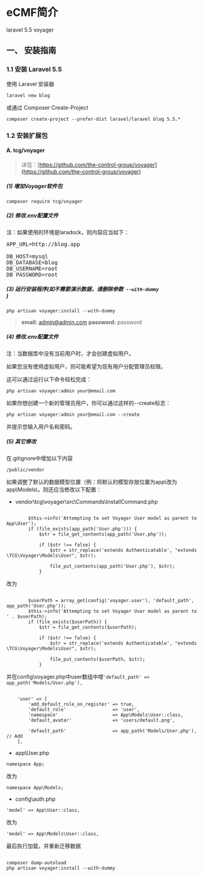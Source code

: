 # eCMF简介
laravel 5.5 voyager

## 一、 安装指南

### 1.1 安装 Laravel 5.5

使用 Laravel 安装器

<pre><code>laravel new blog</code></pre>

或通过 Composer Create-Project

<pre><code>composer create-project --prefer-dist laravel/laravel blog 5.5.*</code></pre>

### 1.2 安装扩展包

#### A. tcg/voyager

> 详见：[https://github.com/the-control-group/voyager](https://github.com/the-control-group/voyager) 

##### (1) 增加Voyager软件包

<pre><code>composer require tcg/voyager</code></pre>

##### (2) 修改.env配置文件

注：如果使用的环境是laradock，则内容应当如下： 

<pre>
APP_URL=http://blog.app

DB_HOST=mysql
DB_DATABASE=blog
DB_USERNAME=root
DB_PASSWORD=root
</pre>

##### (3) 运行安装程序(如不需要演示数据，请删除参数<code> --with-dummy </code>)

<pre><code>php artisan voyager:install --with-dummy</code></pre>

> **email:** admin@admin.com  **password:** password

##### (4) 修改.env配置文件

注：当数据库中没有当前用户时，才会创建虚拟用户。

如果您没有使用虚拟用户，则可能希望为现有用户分配管理员权限。

这可以通过运行以下命令轻松完成：

<pre><code>php artisan voyager:admin your@email.com</code></pre>

如果你想创建一个新的管理员用户，你可以通过这样的--create标志：

<pre><code>php artisan voyager:admin your@email.com --create</code></pre>

并提示您输入用户名和密码。

##### (5) 其它修改

在.gitignore中增加以下内容

<pre><code>/public/vendor</code></pre>

如果调整了默认的数据模型位置（例：将默认的模型存放位置为app\改为app\Models\，则还应当修改以下配置：


* vendor\tcg\voyager\src\Commands\InstallCommand.php

<pre><code>
        $this->info('Attempting to set Voyager User model as parent to App\User');
        if (file_exists(app_path('User.php'))) {
            $str = file_get_contents(app_path('User.php'));

            if ($str !== false) {
                $str = str_replace('extends Authenticatable', "extends \TCG\Voyager\Models\User", $str);

                file_put_contents(app_path('User.php'), $str);
            }
</code></pre>

改为

<pre><code>
        $userPath = array_get(config('voyager.user'), 'default_path', app_path('User.php'));
        $this->info('Attempting to set Voyager User model as parent to ' . $userPath);
        if (file_exists($userPath)) {
            $str = file_get_contents($userPath);

            if ($str !== false) {
                $str = str_replace('extends Authenticatable', "extends \TCG\Voyager\Models\User", $str);

                file_put_contents($userPath, $str);
            }
</code></pre>

并在config\voyager.php中user数组中增<code>'default_path'                 => app_path('Models/User.php'),</code>

<pre><code>
    'user' => [
        'add_default_role_on_register' => true,
        'default_role'                 => 'user',
        'namespace'                    => App\Models\User::class,
        'default_avatar'               => 'users/default.png',
        
        'default_path'                 => app_path('Models/User.php'),  // Add
    ],
</code></pre>
            
* app\User.php

<pre><code>namespace App;</code></pre>

改为

<pre><code>namespace App\Models;</code></pre>


* config\auth.php

<pre><code>'model' => App\User::class,</code></pre>

改为

<pre><code>'model' => App\Models\User::class,</code></pre>

最后执行加载，并重新迁移数据

<pre><code>
composer dump-autoload
php artisan voyager:install --with-dummy
</code></pre>


